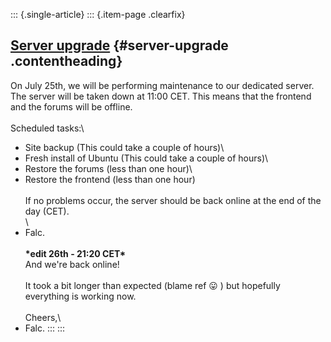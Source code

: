 ::: {.single-article}
::: {.item-page .clearfix}
## [Server upgrade](/118-server-upgrade.html) {#server-upgrade .contentheading}

On July 25th, we will be performing maintenance to our dedicated server.
The server will be taken down at 11:00 CET. This means that the frontend
and the forums will be offline.\
\
Scheduled tasks:\
- Site backup (This could take a couple of hours)\
- Fresh install of Ubuntu (This could take a couple of hours)\
- Restore the forums (less than one hour)\
- Restore the frontend (less than one hour)\
\
If no problems occur, the server should be back online at the end of the
day (CET).\
\
- Falc.\
\
**\*edit 26th - 21:20 CET\***\
And we\'re back online!\
\
It took a bit longer than expected (blame ref
😛 ) but hopefully everything is working now.\
\
Cheers,\
- Falc.
:::
:::
